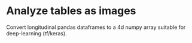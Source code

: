 # Analyze tables as images

Convert longitudinal pandas dataframes to a 4d numpy array suitable for deep-learning (tf/keras).
